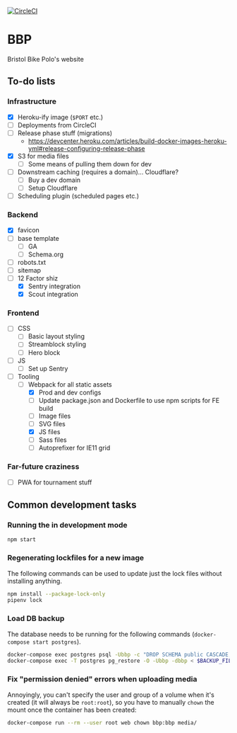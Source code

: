 [![CircleCI](https://circleci.com/gh/bcdickinson/bbp.svg?style=svg&circle-token=33a0f73e51a4a9cf976a97afe081a2b288cacceb)](https://circleci.com/gh/bcdickinson/bbp)

# BBP
Bristol Bike Polo's website


## To-do lists

### Infrastructure
- [x] Heroku-ify image (`$PORT` etc.)
- [ ] Deployments from CircleCI
- [ ] Release phase stuff (migrations)
  - https://devcenter.heroku.com/articles/build-docker-images-heroku-yml#release-configuring-release-phase
- [x] S3 for media files
  - [ ] Some means of pulling them down for dev
- [ ] Downstream caching (requires a domain)... Cloudflare?
  - [ ] Buy a dev domain
  - [ ] Setup Cloudflare
- [ ] Scheduling plugin (scheduled pages etc.)

### Backend
- [x] favicon
- [ ] base template
  - [ ] GA
  - [ ] Schema.org
- [ ] robots.txt
- [ ] sitemap
- [ ] 12 Factor shiz
  - [x] Sentry integration
  - [x] Scout integration

### Frontend
- [ ] CSS
  - [ ] Basic layout styling
  - [ ] Streamblock styling
  - [ ] Hero block
- [ ] JS
  - [ ] Set up Sentry
- [ ] Tooling
  - [ ] Webpack for all static assets
    - [x] Prod and dev configs
    - [ ] Update package.json and Dockerfile to use npm scripts for FE build
    - [ ] Image files
    - [ ] SVG files
    - [x] JS files
    - [ ] Sass files
    - [ ] Autoprefixer for IE11 grid

### Far-future craziness
- [ ] PWA for tournament stuff

## Common development tasks

### Running the in development mode

```sh
npm start
```

### Regenerating lockfiles for a new image

The following commands can be used to update just the lock files without installing anything.

```sh
npm install --package-lock-only
pipenv lock
```
### Load DB backup

The database needs to be running for the following commands (`docker-compose start postgres`).

```sh
docker-compose exec postgres psql -Ubbp -c "DROP SCHEMA public CASCADE;"
docker-compose exec -T postgres pg_restore -O -Ubbp -dbbp < $BACKUP_FILE
```
### Fix "permission denied" errors when uploading media

Annoyingly, you can't specify the user and group of a volume when it's created (it will always be `root:root`),
so you have to manually `chown` the mount once the container has been created:
```sh
docker-compose run --rm --user root web chown bbp:bbp media/
```
